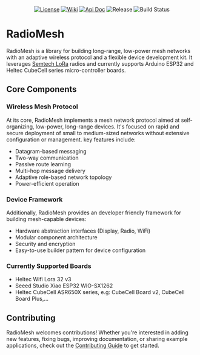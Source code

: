 <p align="center">
  <a href="https://www.apache.org/licenses/LICENSE-2.0"><img src="https://img.shields.io/badge/License-Apache2-0AC0E9.svg" alt="License"></a>
  <a href="https://github.com/amirna2/RadioMesh/wiki"><img src="https://img.shields.io/badge/Read-Wiki-50dda0" alt="Wiki"></a>
  <a href="https://amirna2.github.io/RadioMesh"><img src="https://img.shields.io/badge/API-Doc-50dda0" alt="Api Doc"></a>
  <img src="https://img.shields.io/github/v/release/amirna2/RadioMesh?include_prereleases&label=Release&color=10aaff" alt="Release">
  <img src="https://github.com/amirna2/RadioMesh/actions/workflows/main_ci.yml/badge.svg" alt="Build Status">
</p>


# RadioMesh
RadioMesh is a library for building long-range, low-power mesh networks with an adaptive wireless protocol and a flexible device development kit.
It leverages [Semtech LoRa](https://www.semtech.com/lora) radios and currently supports Arduino ESP32 and Heltec CubeCell series micro-controller boards.

## Core Components

### Wireless Mesh Protocol
At its core, RadioMesh implements a mesh network protocol aimed at self-organizing, low-power, long-range devices. It's focused on rapid and secure deployment of small to medium-sized networks without extensive configuration or management. key features include:

- Datagram-based messaging
- Two-way communication
- Passive route learning
- Multi-hop message delivery
- Adaptive role-based network topology
- Power-efficient operation

### Device Framework
Additionally, RadioMesh provides an developer friendly framework for building mesh-capable devices:
- Hardware abstraction interfaces (Display, Radio, WiFi)
- Modular component architecture
- Security and encryption
- Easy-to-use builder pattern for device configuration

### Currently Supported Boards
- Heltec Wifi Lora 32 v3
- Seeed Studio Xiao ESP32 WIO-SX1262
- Heltec CubeCell ASR650X series, e.g: CubeCell Board v2, CubeCell Board Plus,...

## Contributing
RadioMesh welcomes contributions! Whether you're interested in adding new features, fixing bugs, improving documentation, or sharing example applications, check out the [Contributing Guide](CONTRIBUTING.md) to get started.
